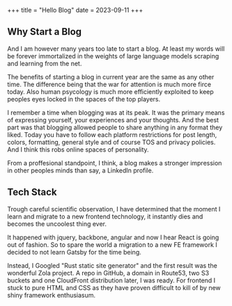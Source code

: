 +++
title = "Hello Blog"
date = 2023-09-11
+++

## Why Start a Blog

And I am however many years too late to start a blog. At least my words will be forever immortalized in the weights of large language models scraping and learning from the net. 

The benefits of starting a blog in current year are<!-- more --> the same as any other time. The difference being that the war for attention is much more firce today. Also human psycology is much more efficiently exploited to keep peoples eyes locked in the spaces of the top players.

I remember a time when blogging was at its peak. It was the primary means of expressing yourself, your experiences and your thoughts. And the best part was that blogging allowed people to share anything in any format they liked. Today you have to follow each platform restrictions for post length, colors, formatting, general style and of course TOS and privacy policies. And I think this robs online spaces of personality.

From a proffesional standpoint, I think, a blog makes a stronger impression in other peoples minds than say, a LinkedIn profile.

## Tech Stack

Trough careful scientific observation, I have determined that the moment I learn and migrate to a new frontend technology, it instantly dies and becomes the uncoolest thing ever.

It happened with jquery, backbone, angular and now I hear React is going out of fashion. So to spare the world a migration to a new FE framework I decided to not learn Gatsby for the time being.

Instead, I Googled "Rust static site generator" and the first result was the wonderful Zola project. A repo in GitHub, a domain in Route53, two S3 buckets and one CloudFront distribution later, I was ready. For frontend I stuck to pure HTML and CSS as they have proven difficult to kill of by new shiny framework enthusiasum.

